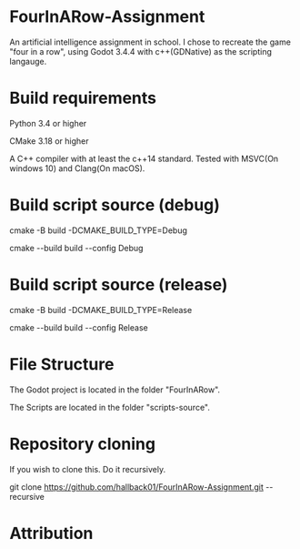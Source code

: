 # FourInARow-Assignment
An artificial intelligence assignment in school. I chose to recreate the game "four in a row", using Godot 3.4.4 with c++(GDNative) as the scripting langauge.

# Build requirements
Python 3.4 or higher

CMake 3.18 or higher

A C++ compiler with at least the c++14 standard. Tested with MSVC(On windows 10) and Clang(On macOS).

# Build script source (debug)
cmake -B build -DCMAKE_BUILD_TYPE=Debug

cmake --build build --config Debug

# Build script source (release)
cmake -B build -DCMAKE_BUILD_TYPE=Release

cmake --build build --config Release

# File Structure
The Godot project is located in the folder "FourInARow".

The Scripts are located in the folder "scripts-source".

# Repository cloning
If you wish to clone this. Do it recursively.

git clone https://github.com/hallback01/FourInARow-Assignment.git --recursive

# Attribution
